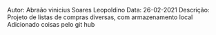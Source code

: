 Autor: Abraão vinicius Soares Leopoldino
Data: 26-02-2021
Descrição: Projeto de listas de compras diversas, com armazenamento local
Adicionado coisas pelo git hub
